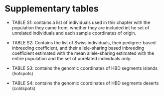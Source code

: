 # Supplementary tables

- TABLE S1: contains a list of individuals used in this chapter with the population they came from, whether they are included int he set of unrelated individuals and each sample coordinates of origin.

-  TABLE S2: Contains the list of Swiss individuals, their pedigree-based inbreeding coefficient, and their allele-sharing based inbreeding coefficient estimated with the mean allele-sharing estimated with the entire population and the set of unrelated individuals only.

- TABLE S3: contains the genomic coordinates of HBD segments islands (hotspots)

- TABLE S4: contains the genomic coordinates of HBD segments deserts (coldspots)